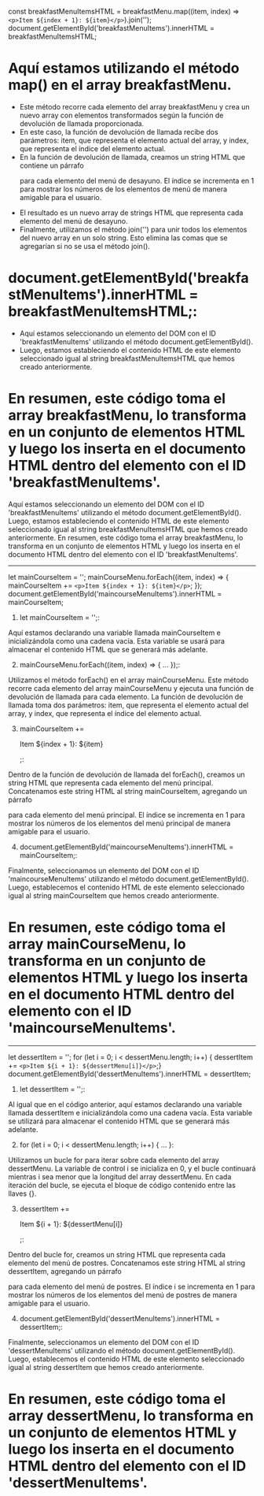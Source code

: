 const breakfastMenuItemsHTML = breakfastMenu.map((item, index) => `<p>Item ${index + 1}: ${item}</p>`).join('');
document.getElementById('breakfastMenuItems').innerHTML = breakfastMenuItemsHTML;

# Aquí estamos utilizando el método map() en el array breakfastMenu.

- Este método recorre cada elemento del array breakfastMenu y crea un nuevo array con elementos transformados según la función de devolución de llamada proporcionada.
- En este caso, la función de devolución de llamada recibe dos parámetros: item, que representa el elemento actual del array, y index, que representa el índice del elemento actual.
- En la función de devolución de llamada, creamos un string HTML que contiene un párrafo <p> para cada elemento del menú de desayuno. El índice se incrementa en 1 para mostrar los números de los elementos de menú de manera amigable para el usuario.
- El resultado es un nuevo array de strings HTML que representa cada elemento del menú de desayuno.
- Finalmente, utilizamos el método join('') para unir todos los elementos del nuevo array en un solo string. Esto elimina las comas que se agregarían si no se usa el método join().

# document.getElementById('breakfastMenuItems').innerHTML = breakfastMenuItemsHTML;:

- Aquí estamos seleccionando un elemento del DOM con el ID 'breakfastMenuItems' utilizando el método document.getElementById().
- Luego, estamos estableciendo el contenido HTML de este elemento seleccionado igual al string breakfastMenuItemsHTML que hemos creado anteriormente.

# En resumen, este código toma el array breakfastMenu, lo transforma en un conjunto de elementos HTML y luego los inserta en el documento HTML dentro del elemento con el ID 'breakfastMenuItems'.

Aquí estamos seleccionando un elemento del DOM con el ID 'breakfastMenuItems' utilizando el método document.getElementById().
Luego, estamos estableciendo el contenido HTML de este elemento seleccionado igual al string breakfastMenuItemsHTML que hemos creado anteriormente.
En resumen, este código toma el array breakfastMenu, lo transforma en un conjunto de elementos HTML y luego los inserta en el documento HTML dentro del elemento con el ID 'breakfastMenuItems'.

---

let mainCourseItem = '';
mainCourseMenu.forEach((item, index) => {
mainCourseItem += `<p>Item ${index + 1}: ${item}</p>`;
});
document.getElementById('maincourseMenuItems').innerHTML = mainCourseItem;

1. let mainCourseItem = '';:

Aquí estamos declarando una variable llamada mainCourseItem e inicializándola como una cadena vacía. Esta variable se usará para almacenar el contenido HTML que se generará más adelante.

2. mainCourseMenu.forEach((item, index) => { ... });:

Utilizamos el método forEach() en el array mainCourseMenu.
Este método recorre cada elemento del array mainCourseMenu y ejecuta una función de devolución de llamada para cada elemento.
La función de devolución de llamada toma dos parámetros: item, que representa el elemento actual del array, y index, que representa el índice del elemento actual.

3. mainCourseItem += <p>Item ${index + 1}: ${item}</p>;:

Dentro de la función de devolución de llamada del forEach(), creamos un string HTML que representa cada elemento del menú principal.
Concatenamos este string HTML al string mainCourseItem, agregando un párrafo <p> para cada elemento del menú principal. El índice se incrementa en 1 para mostrar los números de los elementos del menú principal de manera amigable para el usuario.

4. document.getElementById('maincourseMenuItems').innerHTML = mainCourseItem;:

Finalmente, seleccionamos un elemento del DOM con el ID 'maincourseMenuItems' utilizando el método document.getElementById().
Luego, establecemos el contenido HTML de este elemento seleccionado igual al string mainCourseItem que hemos creado anteriormente.

# En resumen, este código toma el array mainCourseMenu, lo transforma en un conjunto de elementos HTML y luego los inserta en el documento HTML dentro del elemento con el ID 'maincourseMenuItems'.

---

let dessertItem = '';
for (let i = 0; i < dessertMenu.length; i++) {
dessertItem += `<p>Item ${i + 1}: ${dessertMenu[i]}</p>`;}
document.getElementById('dessertMenuItems').innerHTML = dessertItem;

1. let dessertItem = '';:

Al igual que en el código anterior, aquí estamos declarando una variable llamada dessertItem e inicializándola como una cadena vacía. Esta variable se utilizará para almacenar el contenido HTML que se generará más adelante.

2. for (let i = 0; i < dessertMenu.length; i++) { ... }:

Utilizamos un bucle for para iterar sobre cada elemento del array dessertMenu.
La variable de control i se inicializa en 0, y el bucle continuará mientras i sea menor que la longitud del array dessertMenu.
En cada iteración del bucle, se ejecuta el bloque de código contenido entre las llaves {}.

3. dessertItem += <p>Item ${i + 1}: ${dessertMenu[i]}</p>;:

Dentro del bucle for, creamos un string HTML que representa cada elemento del menú de postres.
Concatenamos este string HTML al string dessertItem, agregando un párrafo <p> para cada elemento del menú de postres. El índice i se incrementa en 1 para mostrar los números de los elementos del menú de postres de manera amigable para el usuario.

4. document.getElementById('dessertMenuItems').innerHTML = dessertItem;:

Finalmente, seleccionamos un elemento del DOM con el ID 'dessertMenuItems' utilizando el método document.getElementById().
Luego, establecemos el contenido HTML de este elemento seleccionado igual al string dessertItem que hemos creado anteriormente.

# En resumen, este código toma el array dessertMenu, lo transforma en un conjunto de elementos HTML y luego los inserta en el documento HTML dentro del elemento con el ID 'dessertMenuItems'.
